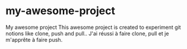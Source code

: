 # my-awesome-project
My awesome project
 This awesome project is created to experiment git notions like clone, push and pull..
J'ai réussi à faire clone, pull et je m'apprête à faire push.